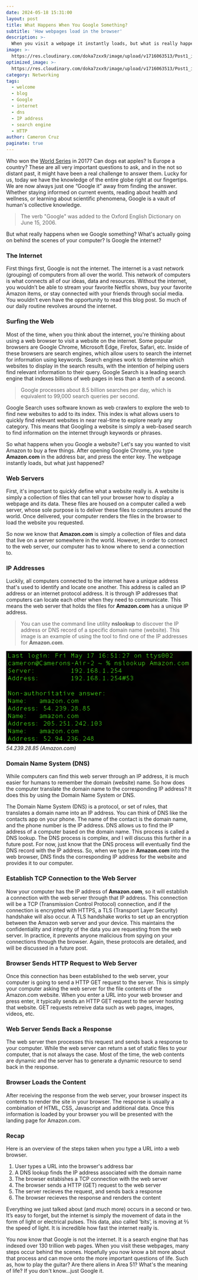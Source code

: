 ```yaml
---
date: 2024-05-18 15:31:00
layout: post
title: What Happens When You Google Something?
subtitle: 'How webpages load in the browser'
description: >-
  When you visit a webpage it instantly loads, but what is really happening?
image: >-
  https://res.cloudinary.com/doka7zxx9/image/upload/v1716063513/Post1_i99k5v.jpg
optimized_image: >-
  https://res.cloudinary.com/doka7zxx9/image/upload/v1716063513/Post1_i99k5v.jpg
category: Networking
tags:
  - welcome
  - blog
  - Google
  - internet
  - dns
  - IP address
  - search engine
  - HTTP
author: Cameron Cruz
paginate: true
---
```

Who won the <a href="https://www.espn.com/mlb/worldseries/history/winners">World Series</a> in 2017? Can dogs eat apples? Is Europe a country? These are all very important questions to ask, and in the not so distant past, it might have been a real challenge to answer them. Lucky for us, today we have the knowledge of the entire globe right at our fingertips. We are now always just one “Google it” away from finding the answer. Whether staying informed on current events, reading about health and wellness, or learning about scientific phenomena, Google is a vault of human's collective knowledge. 

> The verb "Google" was added to the Oxford English Dictionary on June 15, 2006.

But what really happens when we Google something? What's actually going on behind the scenes of your computer? Is Google the internet?

### The Internet

First things first, Google is not the internet. The internet is a vast network  (grouping) of computers from all over the world. This network of computers is what connects all of our ideas, data and resources. Without the internet, you wouldn’t be able to stream your favorite Netflix shows, buy your favorite Amazon items, or stay connected with your friends through social media. You wouldn’t even have the opportunity to read this blog post. So much of our daily routine revolves around the internet.

### Surfing the Web

Most of the time, when you think about the internet, you're thinking about using a web browser to visit a website on the internet. Some popular browsers are Google Chrome, Microsoft Edge, Firefox, Safari, etc. Inside of these browsers are search engines, which allow users to search the internet for information using keywords. Search engines work to determine which websites to display in the search results, with the intention of helping users find relevant information to their query. Google Search is a leading search engine that indexes billions of web pages in less than a tenth of a second.

> Google processes about 8.5 billion searches per day, which is equivalent to 99,000 search queries per second.

Google Search uses software known as web crawlers to explore the web to find new websites to add to its index. This index is what allows users to quickly find relevant websites in near real-time to explore nearly any category. This means that Googling a website is simply a web-based search to find information on the internet through keywords or phrases. 


So what happens when you Google a website? Let's say you wanted to visit Amazon to buy a few things. After opening Google Chrome, you type **Amazon.com** in the address bar, and press the enter key. The webpage instantly loads, but what just happened?

### Web Servers

First, it's important to quickly define what a website really is. A website is simply a collection of files that can tell your browser how to display a webpage and its data. These files are housed on a computer called a web server, whose sole purpose is to deliver these files to computers around the world. Once delivered, your computer renders the files in the browser to load the website you requested.

So now we know that **Amazon.com** is simply a collection of files and data that live on a server somewhere in the world. However, in order to connect to the web server, our computer has to know where to send a connection to.

### IP Addresses

Luckily, all computers connected to the internet have a unique address that's used to identify and locate one another. This address is called an IP address or an internet protocol address. It is through IP addresses that computers can locate each other when they need to communicate. This means the web server that holds the files for **Amazon.com** has a unique IP address.

> You can use the command line utility **nslookup** to discover the IP address or DNS record of a specific domain name (website). This image is an example of using the tool to find one of the IP addresses for **Amazon.com**.

![Nslookup](../assets/img/uploads/Nslookup(Post1).png)
*54.239.28.85 (Amazon.com)*

### Domain Name System (DNS)

While computers can find this web server through an IP address, it is much easier for humans to remember the domain (website) name. So how does the computer translate the domain name to the corresponding IP address? It does this by using the Domain Name System or DNS.

The Domain Name System (DNS) is a protocol, or set of rules, that translates a domain name into an IP address. You can think of DNS like the contacts app on your phone. The name of the contact is the domain name, and the phone number is the IP address. DNS allows us to find the IP address of a computer based on the domain name. This process is called a DNS lookup. The DNS process is complex, and I will discuss this further in a future post. For now, just know that the DNS process will eventually find the DNS record with the IP address. So, when we type in **Amazon.com** into the web browser, DNS finds the corresponding IP address for the website and provides it to our computer.

### Establish TCP Connection to the Web Server

Now your computer has the IP address of **Amazon.com**, so it will establish a connection with the web server through that IP address. This connection will be a TCP (Transmission Control Protocol) connection, and if the connection is encrypted with HTTPS, a TLS (Transport Layer Security) handshake will also occur.  A TLS handshake works to set up an encryption between the Amazon web server and your device. This maintains the confidentiality and integrity of the data you are requesting from the web server. In practice, it prevents anyone malicious from spying on your connections through the browser. Again, these protocols are detailed, and will be discussed in a future post.

### Browser Sends HTTP Request to Web Server

Once this connection has been established to the web server, your computer is going to send a HTTP GET request to the server. This is simply your computer asking the web server for the file contents of the Amazon.com website. When you enter a URL into your web browser and press enter, it typically sends an HTTP GET request to the server hosting that website. GET requests retreive data such as web pages, images, videos, etc.


### Web Server Sends Back a Response

The web server then processes this request and sends back a response to your computer. While the web server can return a set of static files to your computer, that is not always the case. Most of the time, the web contents are dynamic and the server has to generate a dynamic resource to send back in the response.

### Browser Loads the Content

After receiving the response from the web server, your browser inspect its contents to render the site in your browser. The response is usually a combination of HTML, CSS, Javascript and additional data. Once this information is loaded by your browser you will be presented with the landing page for Amazon.com.

### Recap

Here is an overview of the steps taken when you type a URL into a web browser.

1. User types a URL into the browser's address bar
2. A DNS lookup finds the IP address associated with the domain name
3. The browser estabishes a TCP connection with the web server
4. The browser sends a HTTP (GET) request to the web server
5. The server recieves the request, and sends back a response
6. The browser recieves the response and renders the content

Everything we just talked about (and much more) occurs in a second or two. It’s easy to forget, but the internet is simply the movement of data in the form of light or electrical pulses. This data, also called ‘bits’, is moving at ⅔ the speed of light. It is incredible how fast the internet really is.

You now know that Google is not the internet. It is a search engine that has indexed over 130 trillion web pages. When you visit these webpages, many steps occur behind the scenes. Hopefully you now know a bit more about that process and can move onto the more important questions of life. Such as, how to play the guitar? Are there aliens in Area 51? What's the meaning of life? If you don't know...just Google it.
<br/><br/>